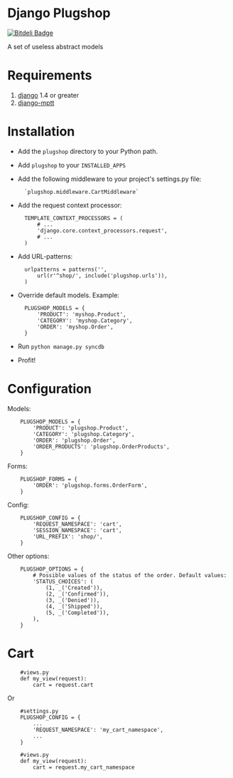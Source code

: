 Django Plugshop
===============

[![Bitdeli Badge](https://d2weczhvl823v0.cloudfront.net/ChillyBwoy/django-plugshop/trend.png)](https://bitdeli.com/free "Bitdeli Badge")

A set of useless abstract models

Requirements
============

1. [django](https://github.com/django/django/) 1.4 or greater
2. [django-mptt](https://github.com/django-mptt/django-mptt/)

Installation
============

* Add the `plugshop` directory to your Python path.

* Add `plugshop` to your `INSTALLED_APPS`

* Add the following middleware to your project's settings.py file:

        `plugshop.middleware.CartMiddleware`

* Add the request context processor:

        TEMPLATE_CONTEXT_PROCESSORS = (
            # ...
            'django.core.context_processors.request',
            # ...
        )
        
* Add URL-patterns:

        urlpatterns = patterns('',  
            url(r'^shop/', include('plugshop.urls')),  
        )

* Override default models. Example:
        
        PLUGSHOP_MODELS = {
            'PRODUCT': 'myshop.Product',
            'CATEGORY': 'myshop.Category',
            'ORDER': 'myshop.Order',
        }

* Run `python manage.py syncdb`

* Profit!

Configuration
=============

Models:

        PLUGSHOP_MODELS = {
            'PRODUCT': 'plugshop.Product',
            'CATEGORY': 'plugshop.Category',
            'ORDER': 'plugshop.Order',
            'ORDER_PRODUCTS': 'plugshop.OrderProducts',
        }
        
Forms:
        
        PLUGSHOP_FORMS = {
            'ORDER': 'plugshop.forms.OrderForm',
        }

Config:
    
        PLUGSHOP_CONFIG = {
            'REQUEST_NAMESPACE': 'cart',
            'SESSION_NAMESPACE': 'cart',
            'URL_PREFIX': 'shop/',
        }

Other options:

        PLUGSHOP_OPTIONS = {
            # Possible values of the status of the order. Default values:
            'STATUS_CHOICES': (
                (1, _('Created')),
                (2, _('Confirmed')),
                (3, _('Denied')),
                (4, _('Shipped')),
                (5, _('Completed')),
            ),
        }
    
Cart
====

        #views.py
        def my_view(request):
            cart = request.cart
    
Or

        #settings.py
        PLUGSHOP_CONFIG = {
            ...
            'REQUEST_NAMESPACE': 'my_cart_namespace',
            ...
        }
        
        #views.py
        def my_view(request):
            cart = request.my_cart_namespace
